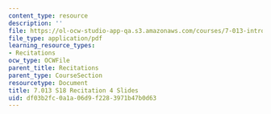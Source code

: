 ```yaml
---
content_type: resource
description: ''
file: https://ol-ocw-studio-app-qa.s3.amazonaws.com/courses/7-013-introductory-biology-spring-2018/df03b2fc0a1a06d9f2283971b47b0d63_MIT7_013s18Rec4_slides.pdf
file_type: application/pdf
learning_resource_types:
- Recitations
ocw_type: OCWFile
parent_title: Recitations
parent_type: CourseSection
resourcetype: Document
title: 7.013 S18 Recitation 4 Slides
uid: df03b2fc-0a1a-06d9-f228-3971b47b0d63
---
```

